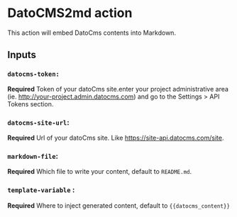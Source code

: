 #  DatoCMS2md action

This action will embed DatoCms contents into Markdown.

## Inputs

### `datocms-token:`

**Required** Token of your datoCms site.enter your project administrative area (ie. http://your-project.admin.datocms.com) and go to the  Settings > API Tokens section.

### `datocms-site-url`:

**Required**  Url of your datoCms site. Like https://site-api.datocms.com/site.

### `markdown-file`:

**Required** Which file to write your content, default to `README.md`.

### `template-variable` :

**Required** Where to inject generated content, default to `{{datocms_content}}`
